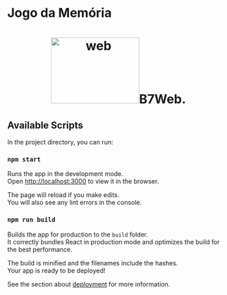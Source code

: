 # Jogo da Memória

<h1 align="center" display="flex">
    <img alt="web" src="https://user-images.githubusercontent.com/73333067/164966214-8083bf8c-86a5-4f56-96b0-eebb24eaae12.PNG" width="200px" height="150px>
   
    
</h1>

Este projeto foi feito em aula do curso [B7Web](https://b7web.com.br).

## Available Scripts

In the project directory, you can run:

### `npm start`

Runs the app in the development mode.\
Open [http://localhost:3000](http://localhost:3000) to view it in the browser.

The page will reload if you make edits.\
You will also see any lint errors in the console.

### `npm run build`

Builds the app for production to the `build` folder.\
It correctly bundles React in production mode and optimizes the build for the best performance.

The build is minified and the filenames include the hashes.\
Your app is ready to be deployed!

See the section about [deployment](https://facebook.github.io/create-react-app/docs/deployment) for more information.






